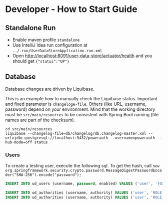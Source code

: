 # Developer - How to Start Guide


## Standalone Run

- Enable maven profile `standalone`
- Use IntelliJ Idea run configuration at `../.run/UserDataStoreApplication.run.xml`
- Open [http://localhost:8091/user-data-store/actuator/health](http://localhost:8091/user-data-store/actuator/health) and you should get `{"status":"UP"}`


## Database

Database changes are driven by Liquibase.

This is an example how to manually check the Liquibase status.
Important and fixed parameter is `changeloge-file`.
Others (like URL, username, password) depend on your environment.
Mind that the working directory must be `src/main/resources` to be consistent with Spring Boot naming (file names are part of the checksum).

```shell
cd src/main/resources
liquibase --changelog-file=db/changelog/db.changelog-master.xml --url=jdbc:postgresql://localhost:5432/powerauth --username=powerauth --hub-mode=off status
```


### Users

To create a testing user, execute the following sql.
To get the hash, call `new org.springframework.security.crypto.password.MessageDigestPasswordEncoder("SHA-256").encode("password");` 

```sql
INSERT INTO ud_users (username, password, enabled) VALUES ('user', '{O35pWc2gYBen1x6fdP8jxc4knxkOdwwhW4nobRrZ/m4=}ce0f5a243469ffe3371432b2c6970d33ef0403fc3a839b1d19c19d395ff53695', true);

INSERT INTO ud_authorities (username, authority) VALUES ('user', 'ROLE_READ');
INSERT INTO ud_authorities (username, authority) VALUES ('user', 'ROLE_WRITE');
```
